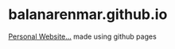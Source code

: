 # balanarenmar.github.io

[Personal Website...](https://balanarenmar.github.io/index) made using github pages
